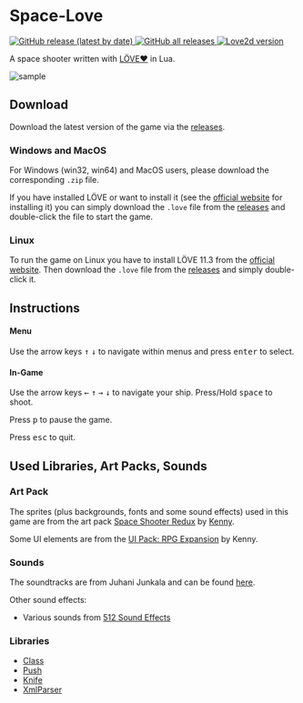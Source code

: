 # Space-Love
<p>
    <a href="https://github.com/RafaelWO/space-love/releases">
        <img alt="GitHub release (latest by date)" src="https://img.shields.io/github/v/release/rafaelwo/space-love">
    </a>
    <a href="https://github.com/RafaelWO/space-love/releases">
        <img alt="GitHub all releases" src="https://img.shields.io/github/downloads/rafaelwo/space-love/total">
    </a>
    <a href="https://github.com/love2d/love/releases/tag/11.3">
        <img alt="Love2d version" src="https://img.shields.io/badge/love2d-11.3-%23ea316e">
    </a>
</p>

A space shooter written with [LÖVE❤](https://love2d.org/) in Lua.

![sample](assets/space-love-v0.4-sm.gif)

## Download
Download the latest version of the game via the [releases][]. 

### Windows and MacOS
For Windows (win32, win64) and MacOS users, please download the corresponding `.zip` file. 

If you have installed LÖVE or want to install it (see the [official website](https://love2d.org/) for installing it) you can simply download the `.love` file from the [releases][] and double-click the file to start the game.

### Linux
To run the game on Linux you have to install LÖVE 11.3 from the [official website](https://love2d.org/).
Then download the `.love` file from the [releases][] and simply double-click it.

## Instructions
#### Menu
Use the arrow keys <kbd>&uarr;</kbd> <kbd>&darr;</kbd> to navigate within menus and press <kbd>enter</kbd> to select.

#### In-Game
Use the arrow keys <kbd>&larr;</kbd> <kbd>&uarr;</kbd> <kbd>&rarr;</kbd> <kbd>&darr;</kbd> to navigate your ship. Press/Hold <kbd>space</kbd> to shoot.

Press <kbd>p</kbd> to pause the game.

Press <kbd>esc</kbd> to quit.

## Used Libraries, Art Packs, Sounds
### Art Pack
The sprites (plus backgrounds, fonts and some sound effects) used in this game are from the art pack [Space Shooter Redux](https://opengameart.org/content/space-shooter-redux) by [Kenny](https://www.kenney.nl).

Some UI elements are from the [UI Pack: RPG Expansion](https://www.kenney.nl/assets/ui-pack-rpg-expansion) by Kenny.


### Sounds
The soundtracks are from Juhani Junkala and can be found [here](https://opengameart.org/content/5-chiptunes-action).

Other sound effects:
- Various sounds from [512 Sound Effects](https://opengameart.org/content/512-sound-effects-8-bit-style)

### Libraries
 * [Class](https://github.com/vrld/hump)
 * [Push](https://github.com/Ulydev/push)
 * [Knife](https://github.com/airstruck/knife)
 * [XmlParser](https://github.com/jonathanpoelen/xmlparser)



 [releases]: https://github.com/RafaelWO/space-love/releases
 
